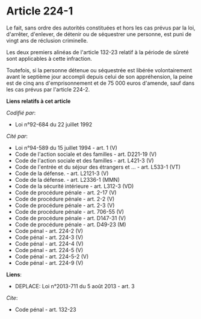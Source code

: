 # Article 224-1

Le fait, sans ordre des autorités constituées et hors les cas prévus par la loi, d'arrêter, d'enlever, de détenir ou de
séquestrer une personne, est puni de vingt ans de réclusion criminelle. 

Les deux premiers alinéas de l'article 132-23 relatif à la période de sûreté sont applicables à cette infraction. 

Toutefois, si la personne détenue ou séquestrée est libérée volontairement avant le septième jour accompli depuis celui de
son appréhension, la peine est de cinq ans d'emprisonnement et de 75 000 euros d'amende, sauf dans les cas prévus par
l'article 224-2.

**Liens relatifs à cet article**

_Codifié par_:

  - Loi n°92-684 du 22 juillet 1992

_Cité par_:

  - Loi n°94-589 du 15 juillet 1994 - art. 1 (V)
  - Code de l'action sociale et des familles - art. D221-19 (V)
  - Code de l'action sociale et des familles - art. L421-3 (V)
  - Code de l'entrée et du séjour des étrangers et ... - art. L533-1 (VT)
  - Code de la défense. - art. L2121-3 (V)
  - Code de la défense. - art. L2336-1 (MMN)
  - Code de la sécurité intérieure - art. L312-3 (VD)
  - Code de procédure pénale - art. 2-17 (V)
  - Code de procédure pénale - art. 2-2 (V)
  - Code de procédure pénale - art. 2-3 (V)
  - Code de procédure pénale - art. 706-55 (V)
  - Code de procédure pénale - art. D147-31 (V)
  - Code de procédure pénale - art. D49-23 (M)
  - Code pénal - art. 224-2 (V)
  - Code pénal - art. 224-3 (V)
  - Code pénal - art. 224-4 (V)
  - Code pénal - art. 224-5 (V)
  - Code pénal - art. 224-5-2 (V)
  - Code pénal - art. 224-9 (V)

**Liens**:

  - DEPLACE: Loi n°2013-711 du 5 août 2013 - art. 3

_Cite_:

  - Code pénal - art. 132-23
